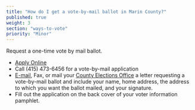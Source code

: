 ```yaml
---
title: "How do I get a vote-by-mail ballot in Marin County?"
published: true
weight: 3
section: "ways-to-vote"
priority: "Minor"
---
```


Request a one-time vote by mail ballot.  
- [Apply Online](https://forms2.marincounty.org/lc/content/MarinProfiles/VoteByMail.html)  
- Call (415) 473-6456  for a vote-by-mail application  
- [E-mail](mailto:DBelben@marincounty.org), Fax, or mail your [County Elections Office](#section-election-office-contact) a letter requesting a vote-by-mail ballot and include your name, home address, the address to which you want the ballot mailed, and your signature.  
- Fill out the application on the back cover of your voter information pamphlet.  
